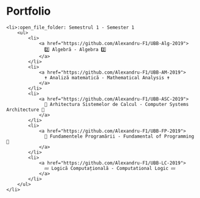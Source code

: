 # Portfolio


	<li>:open_file_folder: Semestrul 1 - Semester 1
		<ul>
			<li>
				<a href="https://github.com/Alexandru-F1/UBB-Alg-2019"> 
				  2️⃣ Algebră - Algebra 2️⃣
				</a>
			</li>
			<li>
				<a href="https://github.com/Alexandru-F1/UBB-AM-2019"> 
				  ✝️ Analiză matematică - Mathematical Analysis ✝️
				</a>
			</li>
			<li>
				<a href="https://github.com/Alexandru-F1/UBB-ASC-2019"> 
				  🦖 Arhitectura Sistemelor de Calcul - Computer Systems Architecture 🦖
				</a>
			</li>
			<li>
				<a href="https://github.com/Alexandru-F1/UBB-FP-2019"> 
				  🐍 Fundamentele Programării - Fundamental of Programming 🐍
				</a>
			</li>
			<li>
				<a href="https://github.com/Alexandru-F1/UBB-LC-2019"> 
				  💤 Logică Computațională - Computational Logic 💤
				</a>
			</li>
		</ul>
	</li>
